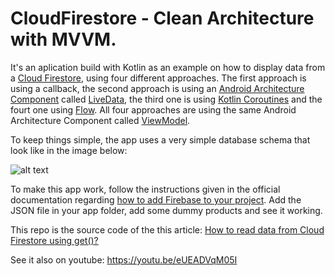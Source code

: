 # CloudFirestore - Clean Architecture with MVVM.

It's an aplication build with Kotlin as an example on how to display data from a [Cloud Firestore](https://firebase.google.com/docs/firestore), using four different approaches. The first approach is using a callback, the second approach is using an [Android Architecture Component](https://developer.android.com/topic/libraries/architecture) called [LiveData](https://developer.android.com/topic/libraries/architecture/livedata), the third one is using [Kotlin Coroutines](https://kotlinlang.org/docs/coroutines-overview.html) and the fourt one using [Flow](https://kotlinlang.org/docs/flow.html). All four approaches are using the same Android Architecture Component called [ViewModel](https://developer.android.com/topic/libraries/architecture/viewmodel).

To keep things simple, the app uses a very simple database schema that look like in the image below:

![alt text](https://i.ibb.co/9T2jfzh/1-ZGKXFzx-Vye7-J97-XHPuw-MQ.jpg)

To make this app work, follow the instructions given in the official documentation regarding [how to add Firebase to your project](https://firebase.google.com/docs/android/setup). Add the JSON file in your app folder, add some dummy products and see it working.

This repo is the source code of the this article: [How to read data from Cloud Firestore using get()?](https://medium.com/firebase-tips-tricks/how-to-read-data-from-cloud-firestore-using-get-bf03b6ee4953)

See it also on youtube: https://youtu.be/eUEADVqM05I
